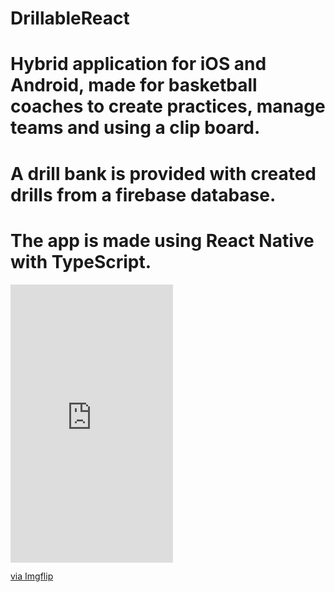 # DrillableReact
# Hybrid application for iOS and Android, made for basketball coaches to create practices, manage teams and using a clip board.
# A drill bank is provided with created drills from a firebase database. 
# The app is made using React Native with TypeScript.

<div style="width:260px;max-width:100%;"><div style="height:0;padding-bottom:171.15%;position:relative;"><iframe width="260" height="445" style="position:absolute;top:0;left:0;width:100%;height:100%;" frameBorder="0" src="https://imgflip.com/embed/4x2urb"></iframe></div><p><a href="https://imgflip.com/gif/4x2urb">via Imgflip</a></p></div>

